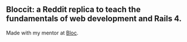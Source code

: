 ## Bloccit: a Reddit replica to teach the fundamentals of web development and Rails 4.

Made with my mentor at [Bloc](http://bloc.io).